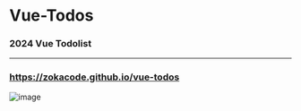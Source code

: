# Vue-Todos
### 2024 Vue Todolist

---
### https://zokacode.github.io/vue-todos

![image](/public/login-image.png)